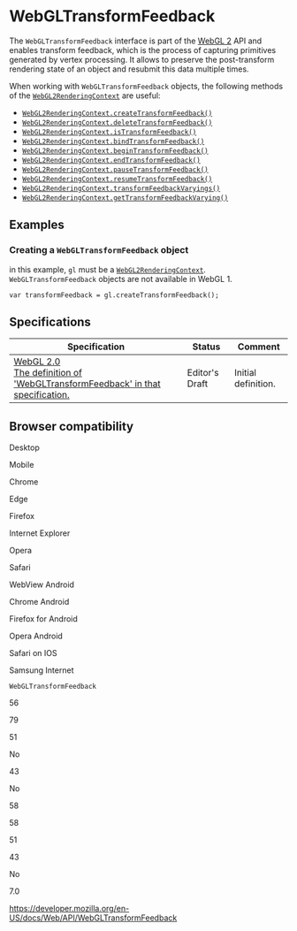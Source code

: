 WebGLTransformFeedback
======================

The `WebGLTransformFeedback` interface is part of the [WebGL 2](webgl_api) API and enables transform feedback, which is the process of capturing primitives generated by vertex processing. It allows to preserve the post-transform rendering state of an object and resubmit this data multiple times.

When working with `WebGLTransformFeedback` objects, the following methods of the [`WebGL2RenderingContext`](webgl2renderingcontext) are useful:

-   [`WebGL2RenderingContext.createTransformFeedback()`](webgl2renderingcontext/createtransformfeedback)
-   [`WebGL2RenderingContext.deleteTransformFeedback()`](webgl2renderingcontext/deletetransformfeedback)
-   [`WebGL2RenderingContext.isTransformFeedback()`](webgl2renderingcontext/istransformfeedback)
-   [`WebGL2RenderingContext.bindTransformFeedback()`](webgl2renderingcontext/bindtransformfeedback)
-   [`WebGL2RenderingContext.beginTransformFeedback()`](webgl2renderingcontext/begintransformfeedback)
-   [`WebGL2RenderingContext.endTransformFeedback()`](webgl2renderingcontext/endtransformfeedback)
-   [`WebGL2RenderingContext.pauseTransformFeedback()`](webgl2renderingcontext/pausetransformfeedback)
-   [`WebGL2RenderingContext.resumeTransformFeedback()`](webgl2renderingcontext/resumetransformfeedback)
-   [`WebGL2RenderingContext.transformFeedbackVaryings()`](webgl2renderingcontext/transformfeedbackvaryings)
-   [`WebGL2RenderingContext.getTransformFeedbackVarying()`](webgl2renderingcontext/gettransformfeedbackvarying)

Examples
--------

### Creating a `WebGLTransformFeedback` object

in this example, `gl` must be a [`WebGL2RenderingContext`](webgl2renderingcontext). `WebGLTransformFeedback` objects are not available in WebGL 1.

    var transformFeedback = gl.createTransformFeedback();

Specifications
--------------

<table><thead><tr class="header"><th>Specification</th><th>Status</th><th>Comment</th></tr></thead><tbody><tr class="odd"><td><a href="https://www.khronos.org/registry/webgl/specs/latest/2.0/#3.5">WebGL 2.0<br />
<span class="small">The definition of 'WebGLTransformFeedback' in that specification.</span></a></td><td><span class="spec-ed">Editor's Draft</span></td><td>Initial definition.</td></tr></tbody></table>

Browser compatibility
---------------------

Desktop

Mobile

Chrome

Edge

Firefox

Internet Explorer

Opera

Safari

WebView Android

Chrome Android

Firefox for Android

Opera Android

Safari on IOS

Samsung Internet

`WebGLTransformFeedback`

56

79

51

No

43

No

58

58

51

43

No

7.0

<a href="https://developer.mozilla.org/en-US/docs/Web/API/WebGLTransformFeedback" class="_attribution-link">https://developer.mozilla.org/en-US/docs/Web/API/WebGLTransformFeedback</a>
